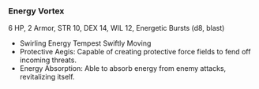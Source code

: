 ### Energy Vortex

6 HP, 2 Armor, STR 10, DEX 14, WIL 12, Energetic Bursts (d8, blast)

- Swirling Energy Tempest Swiftly Moving
- Protective Aegis: Capable of creating protective force fields to fend off incoming threats.
- Energy Absorption: Able to absorb energy from enemy attacks, revitalizing itself.

